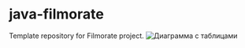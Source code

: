 # java-filmorate
Template repository for Filmorate project.
![Диаграмма с таблицами ](https://github.com/Leno4kaG/java-filmorate/QuickDBD-filmorate.png)
